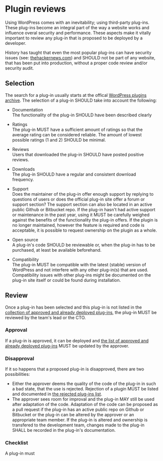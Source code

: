 # Plugin reviews
Using WordPress comes with an inevitability; using third-party plug-ins. These plug-ins become an integral part of the way a website works and influence overal security and performance. These aspects make it vitally important to review any plug-in that is proposed to be deployed by a developer.

History has taught that even the most popular plug-ins can have security issues (see: [thehackernews.com](http://thehackernews.com/2015/03/wordpress-seo-by-yoast-plugin.html)) and SHOULD not be part of any website, that has been put into production, without a proper code review and/or security audit.

## Selection
The search for a plug-in usually starts at the offical [WordPress plugins archive](https://wordpress.org/plugins/). The selection of a plug-in SHOULD take into account the following:
- Documentation
<br />The functionality of the plug-in SHOULD have been described clearly

- Ratings
<br />The plug-in MUST have a sufficient amount of ratings so that the average rating can be considered reliable. The amount of lowest possible ratings (1 and 2) SHOULD be minimal.

- Reviews
<br />Users that downloaded the plug-in SHOULD have posted positive reviews.
    
- Downloads
<br />The plug-in SHOULD have a regular and consistent download frequency.
    
- Support
<br />Does the maintainer of the plug-in offer enough support by replying to questions of users or does the official plug-in site offer a forum or support section? The support section can also be located in an active public Github or Bitbucket repo. If the plug-in hasn't had active support or maintenance in the past year, using it MUST be carefully weighed against the benefits of the functionality the plug-in offers. If the plugin is no longer maintained, however the feature is required and code is acceptable, it is possible to request ownership on the plugin as a whole.

- Open source
<br />A plug-in's code SHOULD be reviewable or, when the plug-in has to be purchased, at least be available beforehand.

- Compatibility
<br />The plug-in MUST be compatible with the latest (stable) version of WordPress and not interfere with any other plug-in(s) that are used. Compatibility issues with other plug-ins might be documented on the plug-in site itself or could be found during installation.

## Review
Once a plug-in has been selected and this plug-in is not listed in the [collection of approved and already deployed plug-ins](/#todo), the plug-in MUST be reviewed by the team's lead or the CTO.

### Approval
If a plug-in is approved, it can be deployed and [the list of approved and already deployed plug-ins](/#todo) MUST be updated by the approver.

### Disapproval
If it so happens that a proposed plug-in is disapproved, there are two possibilities:
- Either the approver deems the quality of the code of the plug-in in such a bad state, that the use is rejected. Rejection of a plugin MUST be listed and documented in [the rejected plug-ins list](/#todo).
- The approver sees room for improval and the plug-in MAY still be used after adaptation of the code. Adaptation of the code can be proposed as a pull request if the plug-in has an active public repo on Github or Bitbucket or the plug-in can be altered by the approver or an appropriate team member. If the plug-in is altered and ownership is transfered to the development team, changes made to the plug-in SHALL be recorded in the plug-in's documentation.

### Checklist
A plug-in must 
